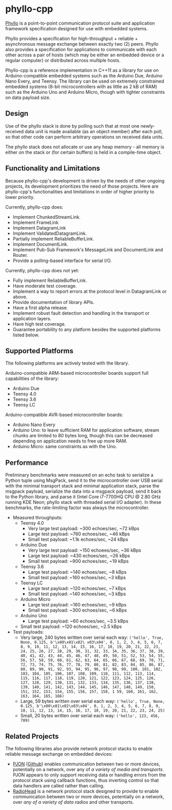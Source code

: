 # phyllo-cpp

[Phyllo](https://github.com/ethanjli/phyllo) is a point-to-point communication protocol suite and application framework specification designed for use with embedded systems.

Phyllo provides a specification for high-throughput + reliable + asynchronous message exchange between exactly two (2) peers. Phyllo also provides a specification for applications to communicate with each other across a pair of hosts (which may be either an embedded device or a regular computer) or distributed across multiple hosts.

Phyllo-cpp is a reference implementation in C++11 as a library for use on Arduino-compatible embedded systems such as the Arduino Due, Arduino Nano Every, and Teensy. The library can be used on extremely constrained embedded systems (8-bit microcontrollers with as little as 2 kB of RAM) such as the Arduino Uno and Arduino Micro, though with tighter constraints on data payload size.


## Design

Use of the phyllo stack is done by polling such that at most one newly-received data unit is made available (as an object member) after each poll, so that other code can perform arbitrary operations on received data units.

The phyllo stack does not allocate or use any heap memory - all memory is either on the stack or (for certain buffers) is held in a compile-time object.


## Functionality and Limitations

Because phyllo-cpp's development is driven by the needs of other ongoing projects, its development prioritizes the need of those projects. Here are phyllo-cpp's functionalities and limitations in order of higher priority to lower priority.

Currently, phyllo-cpp does:

- Implement ChunkedStreamLink.
- Implement FrameLink
- Implement DatagramLink
- Implement ValidatedDatagramLink.
- Partially implement ReliableBufferLink.
- Implement DocumentLink.
- Implement Pub-Sub Framework's MessageLink and DocumentLink and Router.
- Provide a polling-based interface for serial I/O.

Currently, phyllo-cpp does not yet:

- Fully implement ReliableBufferLink.
- Have moderate test coverage.
- Implement a way to report errors at the protocol level in DatagramLink or above.
- Provide documentation of library APIs.
- Have a first alpha release.
- Implement robust fault detection and handling in the transport or application layers.
- Have high test coverage.
- Guarantee portability to any platform besides the supported platforms listed below.


## Supported Platforms

The following platforms are actively tested with the library.

Arduino-compatible ARM-based microcontroller boards support full capabilities of the library:

- Arduino Due
- Teensy 4.0
- Teensy 3.6
- Teensy LC

Arduino-compatible AVR-based microcontroller boards:

- Arduino Nano Every
- Arduino Uno: to leave sufficient RAM for application software, stream chunks are limited to 80 bytes long, though this can be decreased depending on application needs to free up more RAM.
- Arduino Micro: same constraints as with the Uno.


## Performance

Preliminary benchmarks were measured on an echo task to serialize a Python tuple using MsgPack, send it to the microcontroller over USB serial with the minimal transport stack and minimal application stack, parse the msgpack payload, serialize the data into a msgpack payload, send it back to the Python library, and parse it (Intel Core i7-7700HQ CPU @ 2.80 GHz running KDE Neon; phyllo stack with threaded serial I/O adapter). In these benchmarks, the rate-limiting factor was always the microcontroller.

- Measured throughputs:
    - Teensy 4.0
        - Very large test payload: ~300 echoes/sec, ~72 kBps
        - Large test payload: ~760 echoes/sec, ~46 kBps
        - Small test payload: ~1.1k echoes/sec, ~24 kBps
    - Arduino Due
        - Very large test payload: ~150 echoees/sec, ~36 kBps
        - Large test payload: ~430 echoes/sec, ~26 kBps
        - Small test payload: ~900 echoes/sec, ~19 kBps
    - Teensy 3.6
        - Large test payload: ~140 echoes/sec, ~8 kBps
        - Small test payload: ~160 echoes/sec, ~3 kBps
    - Teensy LC
        - Large test payload: ~120 echoes/sec, ~7 kBps
        - Small test payload: ~140 echoes/sec, ~3 kBps
    - Arduino Micro
        - Large test payload: ~160 echoes/sec, ~9 kBps
        - Small test payload: ~300 echoes/sec, ~6 kBps
    - Arduino Uno
        - Large test payload: ~60 echoes/sec, ~3.5 kBps
    - Small test payload: ~120 echoes/sec, ~2.5 kBps
- Test payloads:
    - Very large, 240 bytes written over serial each way: `('hello', True, None, 0.125, b'\x00\x01\x02\ x03\x04', 0, 1, 2, 3, 4, 5, 6, 7, 8, 9, 10, 11, 12, 13, 14, 15, 16, 17, 18, 19, 20, 21, 22, 23, 24, 25, 26, 27, 28, 29, 30, 31, 32, 33, 34, 35, 36, 37, 38, 39, 40, 41, 42, 43, 44, 45, 46, 47, 48, 49, 50, 51, 52, 53, 54, 55, 56, 57, 58, 59, 60, 61, 62, 63, 64, 65, 66, 67, 68, 69, 70, 71, 72, 73, 74, 75, 76, 77, 78, 79, 80, 81, 82, 83, 84, 85, 86, 87, 88, 89, 90, 91, 92, 93, 94, 95, 96, 97, 98, 99, 100, 101, 102, 103, 104, 105, 106, 107, 108, 109, 110, 111, 112, 113, 114, 115, 116, 117, 118, 119, 120, 121, 122, 123, 124, 125, 126, 127, 128, 129, 130, 131, 132, 133, 134, 135, 136, 137, 138, 139, 140, 141, 142, 143, 144, 145, 146, 147, 148, 149, 150, 151, 152, 153, 154, 155, 156, 157, 158, 1 59, 160, 161, 162, 163, 164, 165, 166)`
    - Large, 59 bytes written over serial each way: `('hello', True, None, 0.125, b'\x00\x01\x02\x03\x04', 0, 1, 2, 3, 4, 5, 6, 7, 8, 9, 10, 11, 12, 13, 14, 15, 16, 17, 18, 19, 20, 21, 22, 23, 24, 25)`
    - Small, 20 bytes written over serial each way: `('hello', 123, 456, 789)`


## Related Projects

The following libraries also provide network protocol stacks to enable reliable message exchange on embedded devices:

- [PJON](https://www.pjon.org) ([Github](https://github.com/gioblu/PJON)) enables communication between two or more devices, potentially on a network, over any of *a variety of media and transports*. PJON appears to only support receiving data or handling errors from the protocol stack using callback functions, thus inverting control so that data handlers are called rather than calling.
- [RadioHead](https://www.airspayce.com/mikem/arduino/RadioHead/) is a network protocol stack designed to provide to enable communication between two or more devices, potentially on a network, over *any of a variety of data radios* and other transports.
